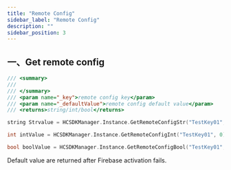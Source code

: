 ```yaml
---
title: "Remote Config"
sidebar_label: "Remote Config"
description: ""
sidebar_position: 3
---
```


## 一、Get remote config
```c
/// <summary>
/// 
/// </summary>
/// <param name="_key">remote config key</param>
/// <param name="_defaultValue">remote config default value</param>
/// <returns>string/int/bool</returns>

string Strvalue = HCSDKManager.Instance.GetRemoteConfigStr("TestKey01","defaultStringValue");

int intValue = HCSDKManager.Instance.GetRemoteConfigInt("TestKey01", 0);

bool boolValue = HCSDKManager.Instance.GetRemoteConfigBool("TestKey01", false);
```
Default value are returned after Firebase activation fails.

